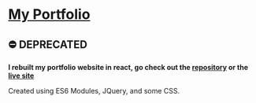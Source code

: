 # [My Portfolio](https://jthefox.github.io/portfolio/)

## ⛔️ DEPRECATED
**I rebuilt my portfolio website in react, go check out the [repository](https://github.com/JtheFox/react-portfolio) or the [live site](https://jthefox.com)**

Created using ES6 Modules, JQuery, and some CSS.
